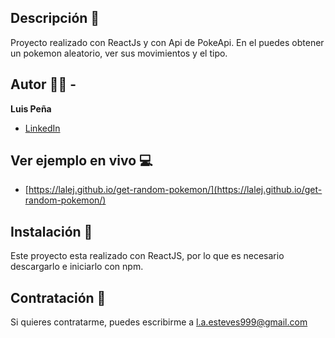 ## Descripción 📖

Proyecto realizado con ReactJs y con Api de PokeApi. En el puedes obtener un pokemon aleatorio, ver sus movimientos y el tipo.

## Autor 🧔🏻 -
**Luis Peña**

* [LinkedIn](https://www.linkedin.com/in/lapee/)

## Ver ejemplo en vivo 💻
- [https://lalej.github.io/get-random-pokemon/](https://lalej.github.io/get-random-pokemon/)

## Instalación 📀
Este proyecto esta realizado con ReactJS, por lo que es necesario descargarlo e iniciarlo con npm.

## Contratación 📧
Si quieres contratarme, puedes escribirme a l.a.esteves999@gmail.com 
